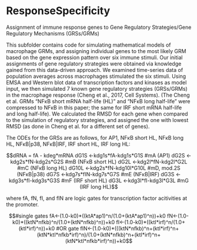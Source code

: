 # ResponseSpecificity
Assignment of immune response genes to Gene Regulatory Strategies/Gene Regulatory Mechanisms (GRSs/GRMs)

This subfolder contains code for simulating mathematical models of macrophage GRMs, and assigning individual genes to the most likely GRM based on the gene expression pattern over six immune stimuli. Our initial assignments of gene regulatory strategies were obtained via knowledge gained from this data-driven approach. We examined time-series data of population averages across macrophages stimulated the six stimuli. Using EMSA and Western blot data of transcription factors and kinases as model input, we then simulated 7 known gene regulatory strategies (GRSs/GRMs) in the macrophage response (Cheng et al., 2017, Cell Systems). (The Cheng et al. GRMs “NFκB short mRNA half-life (HL)” and “NFκB long half-life” were compressed to NFκB in this paper; the same for IRF short mRNA half-life and long half-life). We calculated the RMSD for each gene when compared to the simulation of regulatory strategies, and assigned the one with lowest RMSD (as done in Cheng et al. for a different set of genes). 

The ODEs for the GRSs are as follows, for AP1, NFκB short HL, NFκB long HL, NFκB|p38, NFκB|IRF, IRF short HL, IRF long HL:
```math
dRNA = fA - kdeg*mRNA
      dG1S <-kdg1s*fA-kdg1s*G1S #mA (AP1)
      dG2S <-kdg2s*fN-kdg2s*G2S #mB (NFκB short HL)
      dG2L <-kdg2l*fN-kdg2l*G2L #mC (NFκB long HL)
      
      dG10L <-kdg2s*fN-kdg10l*G10L #mD, mod.2S (NFκB|p38)
      
      dG7S <-kdg7s*fIN-kdg7s*G7S #mE (NFκB|IRF)
      dG3S <-kdg3s*fI-kdg3s*G3S #mF (IRF short HL)
      dG3L <-kdg3l*fI-kdg3l*G3L #mG (IRF long HL)
```

where fA, fN, fI, and fIN are logic gates for transcription factor acitivities at the promoter. 
```math
#single gates
fA<-(1.0-k0)*((ktA*ap1)^n/(1.0+(ktA*ap1)^n))+k0
fN<-(1.0-k0)*((ktN*nfkb)^n/(1.0+(ktN*nfkb)^n))+k0
fI<-(1.0-k0)*((ktI*irf)^n/(1.0+(ktI*irf)^n))+k0

#OR gate
fIN<-(1.0-k0)*(((ktN*nfkb)^n+(ktI*irf)^n+(ktN*ktI*nfkb*irf)^n)/(1.0+(ktN*nfkb)^n+(ktI*irf)^n+(ktN*ktI*nfkb*irf)^n))+k0
```
